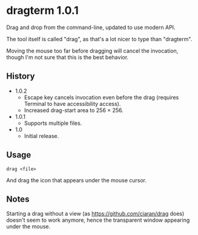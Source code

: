 #  dragterm 1.0.1

Drag and drop from the command-line, updated to use modern API.

The tool itself is called "drag", as that's a lot nicer to type than "dragterm".

Moving the mouse too far before dragging will cancel the invocation, though I'm not sure that this is the best behavior.

## History

- 1.0.2
	- Escape key cancels invocation even before the drag (requires Terminal to have accessibility access).
	- Increased drag-start area to 256 × 256.
- 1.0.1
	- Supports multiple files.
- 1.0
	- Initial release.

## Usage

`drag <file>`

And drag the icon that appears under the mouse cursor.

## Notes

Starting a drag without a view (as <https://github.com/ciaran/drag> does) doesn't seem to work anymore, hence the transparent window appearing under the mouse.
